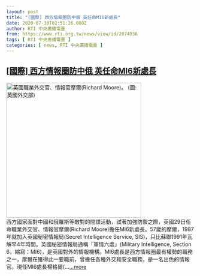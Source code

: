 ```yaml
---
layout: post
title: "[國際] 西方情報圈防中俄 英任命MI6新處長"
date: 2020-07-30T02:51:26.000Z
author: RTI 中央廣播電臺
from: https://www.rti.org.tw/news/view/id/2074036
tags: [ RTI 中央廣播電臺 ]
categories: [ news, RTI 中央廣播電臺 ]
---
```

<!--1596077486000-->
[[國際] 西方情報圈防中俄 英任命MI6新處長](https://www.rti.org.tw/news/view/id/2074036)
------

<div>
<img src="https://static.rti.org.tw/assets/thumbnails/2020/07/30/cf37e8f5a012f8400d5755bde828fd6e.jpg" width="360" alt="英國職業外交官、情報官摩爾(Richard Moore)。 (圖:英國外交部)" title="英國職業外交官、情報官摩爾(Richard Moore)。 (圖:英國外交部)"><br>西方國家面對中國和俄羅斯等敵對的間諜活動，試著加強防禦之際，英國29日任命職業外交官、情報官摩爾(Richard Moore)擔任MI6新處長。57歲的摩爾，1987年就加入英國秘密情報局(Secret Intelligence Service, SIS)，只比蘇聯1991年瓦解早4年時間。英國秘密情報局通稱「軍情六處」(Military Intelligence, Section 6，縮寫：MI6)，是英國對外的情報機構。MI6處長是西方情報圈最有權勢的職務之一，摩爾在獲得此一要職前，曾擔任各種外交和安全職務，是一名出色的情報官。現任MI6處長楊格爾(...<a target="_blank" href="https://www.rti.org.tw/news/view/id/2074036">...more</a>
</div>
